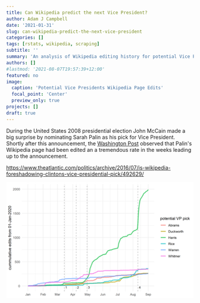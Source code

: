 ```yaml
---
title: Can Wikipedia predict the next Vice President?
author: Adam J Campbell
date: '2021-01-31'
slug: can-wikipedia-predict-the-next-vice-president
categories: []
tags: [rstats, wikipedia, scraping] 
subtitle: ''
summary: 'An analysis of Wikipedia editing history for potential Vice Presidental picks.'
authors: []
#lastmod: '2021-08-07T19:57:39+12:00'
featured: no
image:
  caption: 'Potential Vice Presidents Wikipedia Page Edits'
  focal_point: 'Center'
  preview_only: true
projects: []
draft: true
---
```


During the United States 2008 presidential election John McCain made a big surprise by nominating Sarah Palin as his pick for Vice President.  Shortly after this announcement, the [Washington Post](https://www.washingtonpost.com/wp-dyn/content/article/2008/08/29/AR2008082902691.html) observed that Palin's Wikipedia page had been edited an a tremendous rate in the weeks leading up to the announcement.


https://www.theatlantic.com/politics/archive/2016/07/is-wikipedia-foreshadowing-clintons-vice-presidential-pick/492629/

![](cummulative_edits.png)
